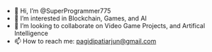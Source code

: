 - 👋 Hi, I’m @SuperProgrammer775
- 👀 I’m interested in Blockchain, Games, and AI
- 💞️ I’m looking to collaborate on Video Game Projects, and Artifical Intelligence
- 📫 How to reach me: pagidipatiarjun@gmail.com

<!---
SuperProgrammer775/SuperProgrammer775 is a ✨ special ✨ repository because its `README.md` (this file) appears on your GitHub profile.
You can click the Preview link to take a look at your changes.
--->
